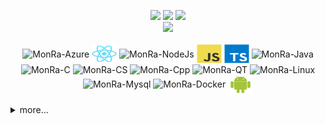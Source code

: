 <!--Hello
<h2><img src="https://emojis.slackmojis.com/emojis/images/1531849430/4246/blob-sunglasses.gif?1531849430" width="30"/> Hi There👋 , I'm MonRá! <img src="https://media.giphy.com/media/12oufCB0MyZ1Go/giphy.gif" width="50"><img src="https://i.giphy.com/9KawrQzIwdAYg.webp" width="50"></h2>
-->

<div>
  </p>
  <div align="center">
   <a href="https://www.facebook.com/ramon.chaib" target="_blank"><img src="https://img.shields.io/badge/-Facebook-%230077B5?style=for-the-badge&logo=facebook&logoColor=white" target="_blank"></a> 
  <a href="https://www.instagram.com/monrapps/" target="_blank"><img src="https://img.shields.io/badge/-Instagram-%23E4405F?style=for-the-badge&logo=instagram&logoColor=white" target="_blank"></a>
  <a href="https://www.linkedin.com/in/ramon-chaib-27007635/" target="_blank"><img src="https://img.shields.io/badge/-LinkedIn-%230077B5?style=for-the-badge&logo=linkedin&logoColor=white" target="_blank"></a>   
</div>

<div align="center">
  <img src="https://i.giphy.com/MM0Jrc8BHKx3y.webp">
</div>
  
 <div style="display: inline_block" align="center"><br>
  <img align="center" alt="MonRa-Azure" height="30" width="40" src="https://cdn.jsdelivr.net/gh/devicons/devicon/icons/azure/azure-original.svg">
  <img align="center" alt="MonRa-React" height="30" width="40" src="https://raw.githubusercontent.com/devicons/devicon/master/icons/react/react-original.svg">
  <img align="center" alt="MonRa-NodeJs" height="30" width="40" src="https://cdn.jsdelivr.net/gh/devicons/devicon/icons/nodejs/nodejs-original.svg">
  <img align="center" alt="MonRa-Js" height="30" width="40" src="https://raw.githubusercontent.com/devicons/devicon/master/icons/javascript/javascript-original.svg">     <img align="center" alt="MonRa-Ts" height="30" width="40" src="https://raw.githubusercontent.com/devicons/devicon/master/icons/typescript/typescript-original.svg">
  <img align="center" alt="MonRa-Java" height="30" width="40" src="https://cdn.jsdelivr.net/gh/devicons/devicon/icons/java/java-original.svg">
  <img align="center" alt="MonRa-C" height="30" width="40" src="https://cdn.jsdelivr.net/gh/devicons/devicon/icons/c/c-original.svg">
  <img align="center" alt="MonRa-CS" height="30" width="40" src="https://cdn.jsdelivr.net/gh/devicons/devicon/icons/csharp/csharp-original.svg">
  <img align="center" alt="MonRa-Cpp" height="30" width="40" src="https://cdn.jsdelivr.net/gh/devicons/devicon/icons/cplusplus/cplusplus-original.svg">
  <img align="center" alt="MonRa-QT" height="30" width="40" src="https://cdn.jsdelivr.net/gh/devicons/devicon/icons/qt/qt-original.svg">
  <img align="center" alt="MonRa-Linux" height="30" width="40" src="https://cdn.jsdelivr.net/gh/devicons/devicon/icons/linux/linux-original.svg">
  <img align="center" alt="MonRa-Mysql" height="30" width="40" src="https://cdn.jsdelivr.net/gh/devicons/devicon/icons/mysql/mysql-original.svg">
  <img align="center" alt="MonRa-Docker" height="30" width="40" src="https://cdn.jsdelivr.net/gh/devicons/devicon/icons/docker/docker-original.svg">  
  <img align="center" alt="MonRa-Android" height="30" width="40" src="https://github.com/devicons/devicon/blob/master/icons/android/android-original.svg">
  
</div>
</a>

</br>
<!--
[![github activity graph](https://activity-graph.herokuapp.com/graph?username=monrapps&theme=chartreuse-dark)](https://github.com/monrapps/)
-->
<div>
<details>
      <summary>more...</summary>
      
<!--
### <img src="https://media.giphy.com/media/VgCDAzcKvsR6OM0uWg/giphy.gif" width="50"> A little more about me...  

```javascript
const monra = {
    pronouns: "He" | "Him",
    code: ["any"],
    askMeAbout: ["any"],
    technologies: {
        backEnd: {
            js: ["any"],
        },
        mobileApp: {
            native: ["Android Development"]
        },
        devOps: ["AWS", "Docker🐳", "Route53", "Nginx"],
        databases: ["mongo", "MySql", "sqlite"],
        misc: ["Firebase", "Socket.IO", "selenium", "open-cv", "php", "SuiteApp"]
    },
    architecture: ["Serverless Architecture", "Progressive web applications", "Single page applications"],
    currentFocus: "Building Robots to ease opertations",
    funFact: "There are two ways to write error-free programs; only the third one works"
};
```
-->

---
<!--START_SECTION:waka-->
![Code Time](http://img.shields.io/badge/Code%20Time-1%2C286%20hrs%2038%20mins-blue)

![Profile Views](http://img.shields.io/badge/Profile%20Views-1-blue)

![Lines of code](https://img.shields.io/badge/From%20Hello%20World%20I%27ve%20Written-4.9%20million%20lines%20of%20code-blue)

**🐱 My GitHub Data** 

> 📦 71.2 kB Used in GitHub's Storage 
 > 
> 🏆 3,544 Contributions in the Year 2025
 > 
> 🚫 Not Opted to Hire
 > 
> 📜 25 Public Repositories 
 > 
> 🔑 22 Private Repositories 
 > 
**I'm an Early 🐤** 

```text
🌞 Morning                9985 commits        ████████░░░░░░░░░░░░░░░░░   32.46 % 
🌆 Daytime                13078 commits       ███████████░░░░░░░░░░░░░░   42.52 % 
🌃 Evening                4381 commits        ████░░░░░░░░░░░░░░░░░░░░░   14.24 % 
🌙 Night                  3314 commits        ███░░░░░░░░░░░░░░░░░░░░░░   10.77 % 
```
📅 **I'm Most Productive on Thursday** 

```text
Monday                   5625 commits        █████░░░░░░░░░░░░░░░░░░░░   18.29 % 
Tuesday                  5713 commits        █████░░░░░░░░░░░░░░░░░░░░   18.57 % 
Wednesday                5846 commits        █████░░░░░░░░░░░░░░░░░░░░   19.01 % 
Thursday                 6656 commits        █████░░░░░░░░░░░░░░░░░░░░   21.64 % 
Friday                   4353 commits        ████░░░░░░░░░░░░░░░░░░░░░   14.15 % 
Saturday                 1445 commits        █░░░░░░░░░░░░░░░░░░░░░░░░   04.70 % 
Sunday                   1120 commits        █░░░░░░░░░░░░░░░░░░░░░░░░   03.64 % 
```


📊 **This Week I Spent My Time On** 

```text
🕑︎ Time Zone: America/Sao_Paulo

💬 Programming Languages: 
C                        5 hrs 27 mins       ████████████████████░░░░░   79.07 % 
Markdown                 56 mins             ███░░░░░░░░░░░░░░░░░░░░░░   13.70 % 
Kconfig                  12 mins             █░░░░░░░░░░░░░░░░░░░░░░░░   02.90 % 
XML                      9 mins              █░░░░░░░░░░░░░░░░░░░░░░░░   02.36 % 
YAML                     4 mins              ░░░░░░░░░░░░░░░░░░░░░░░░░   00.97 % 

🔥 Editors: 
VS Code                  6 hrs 53 mins       █████████████████████████   100.00 % 

🐱‍💻 Projects: 
wlm-esp32                5 hrs 27 mins       ████████████████████░░░░░   79.06 % 
Markdown                 58 mins             ████░░░░░░░░░░░░░░░░░░░░░   14.13 % 
gww-v6i                  12 mins             █░░░░░░░░░░░░░░░░░░░░░░░░   02.90 % 
manifests                9 mins              █░░░░░░░░░░░░░░░░░░░░░░░░   02.36 % 
frigate                  5 mins              ░░░░░░░░░░░░░░░░░░░░░░░░░   01.21 % 

💻 Operating System: 
Windows                  6 hrs 25 mins       ███████████████████████░░   93.29 % 
WSL                      27 mins             ██░░░░░░░░░░░░░░░░░░░░░░░   06.71 % 
```

**I Mostly Code in C++** 

```text
C                        17 repos            █████░░░░░░░░░░░░░░░░░░░░   18.68 % 
Python                   10 repos            ███░░░░░░░░░░░░░░░░░░░░░░   10.99 % 
JavaScript               10 repos            ███░░░░░░░░░░░░░░░░░░░░░░   10.99 % 
Shell                    6 repos             ██░░░░░░░░░░░░░░░░░░░░░░░   06.59 % 
HTML                     6 repos             ██░░░░░░░░░░░░░░░░░░░░░░░   06.59 % 
```



**Timeline**

![Lines of Code chart](https://raw.githubusercontent.com/monrapps/monrapps/master/assets/bar_graph.png)


 Last Updated on 19/08/2025 13:36:48 UTC
<!--END_SECTION:waka-->
